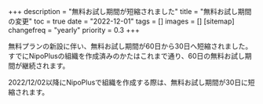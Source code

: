 +++
description = "無料お試し期間が短縮されました"
title = "無料お試し期間の変更"
toc = true
date = "2022-12-01"
tags = []
images = []
[sitemap]
  changefreq = "yearly"
  priority = 0.3
+++

無料プランの新設に伴い、無料お試し期間が60日から30日へ短縮されました。
すでにNipoPlusの組織を作成済みのかたはこれまで通り、60日の無料お試し期間が継続されます。

2022/12/02以降にNipoPlusで組織を作成する際は、無料お試し期間が30日に短縮されます。
